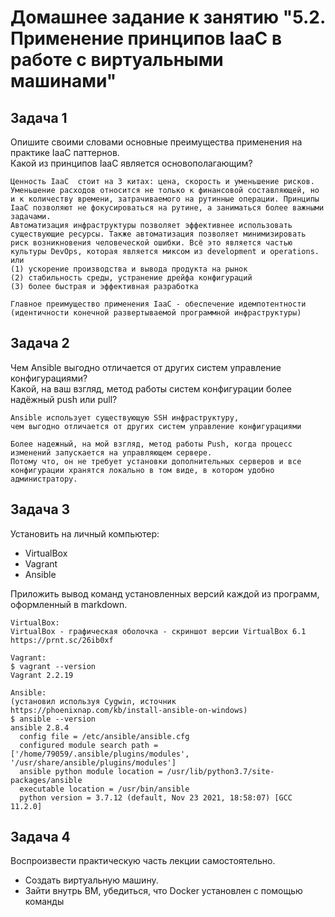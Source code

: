 # Домашнее задание к занятию "5.2. Применение принципов IaaC в работе с виртуальными машинами"


## Задача 1
Опишите своими словами основные преимущества применения на практике IaaC паттернов.  
Какой из принципов IaaC является основополагающим?  
```
Ценность IaaC  стоит на 3 китах: цена, скорость и уменьшение рисков. Уменьшение расходов относится не только к финансовой составляющей, но и к количеству времени, затрачиваемого на рутинные операции. Принципы IaaC позволяют не фокусироваться на рутине, а заниматься более важными задачами. 
Автоматизация инфраструктуры позволяет эффективнее использовать существующие ресурсы. Также автоматизация позволяет минимизировать риск возникновения человеческой ошибки. Всё это является частью культуры DevOps, которая является миксом из development и operations.
или
(1) ускорение производства и вывода продукта на рынок
(2) стабильность среды, устранение дрейфа конфигураций
(3) более быстрая и эффективная разработка

Главное преимущество применения IaaC - обеспечение идемпотентности (идентичности конечной развертываемой программной инфраструктуры)
```

## Задача 2
Чем Ansible выгодно отличается от других систем управление конфигурациями?  
Какой, на ваш взгляд, метод работы систем конфигурации более надёжный push или pull?  
```
Ansible использует существующую SSH инфраструктуру, 
чем выгодно отличается от других систем управление конфигурациями

Более надежный, на мой взгляд, метод работы Push, когда процесс изменений запускается на управляющем сервере.
Потому что, он не требует установки дополнительных серверов и все конфигурации хранятся локально в том виде, в котором удобно администратору.
```

## Задача 3
Установить на личный компьютер:  
- VirtualBox   
- Vagrant  
- Ansible

Приложить вывод команд установленных версий каждой из программ, оформленный в markdown.  
```
VirtualBox:
VirtualBox - графическая оболочка - скриншот версии VirtualBox 6.1 https://prnt.sc/26ib0xf

Vagrant:
$ vagrant --version
Vagrant 2.2.19

Ansible:
(установил используя Cygwin, источник https://phoenixnap.com/kb/install-ansible-on-windows)
$ ansible --version
ansible 2.8.4
  config file = /etc/ansible/ansible.cfg
  configured module search path = ['/home/79059/.ansible/plugins/modules', '/usr/share/ansible/plugins/modules']
  ansible python module location = /usr/lib/python3.7/site-packages/ansible
  executable location = /usr/bin/ansible
  python version = 3.7.12 (default, Nov 23 2021, 18:58:07) [GCC 11.2.0]

```

## Задача 4
Воспроизвести практическую часть лекции самостоятельно.  
- Создать виртуальную машину.  
- Зайти внутрь ВМ, убедиться, что Docker установлен с помощью команды  
```

```

